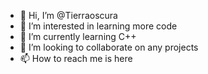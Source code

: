 - 👋 Hi, I’m @Tierraoscura
- 👀 I’m interested in learning more code
- 🌱 I’m currently learning C++
- 💞️ I’m looking to collaborate on any projects
- 📫 How to reach me is here

<!---
Tierraoscura/Tierraoscura is a ✨ special ✨ repository because its `README.md` (this file) appears on your GitHub profile.
You can click the Preview link to take a look at your changes.
--->
